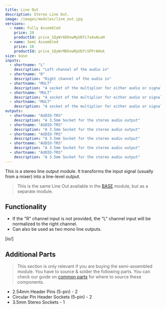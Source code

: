 ```yaml
---
title: Line Out
description: Stereo Line Out.
image: /images/modules/line_out.jpg
versions:
  - name: Fully Assembled
    price: 20
    productId: price_1QyWr6DOvwMyUDfc7a4uALeH
  - name: Semi Assembled
    price: 10
    productId: price_1QyWrMDOvwMyUDfcSPPrAHok
size: base
inputs:
  - shortname: "L"
    description: "Left channel of the audio in"
  - shortname: "R"
    description: "Right channel of the audio in"
  - shortname: "MULT"
    description: "A socket of the multiplier for either audio or signal"
  - shortname: "MULT"
    description: "A socket of the multiplier for either audio or signal"
  - shortname: "MULT"
    description: "A socket of the multiplier for either audio or signal"
outputs:
  - shortname: "AUDIO-TRS"
    description: "A 3.5mm Socket for the stereo audio output"
  - shortname: "AUDIO-TRS"
    description: "A 3.5mm Socket for the stereo audio output"
  - shortname: "AUDIO-TRS"
    description: "A 3.5mm Socket for the stereo audio output"
  - shortname: "AUDIO-TRS"
    description: "A 3.5mm Socket for the stereo audio output"
  - shortname: "AUDIO-TRS"
    description: "A 3.5mm Socket for the stereo audio output"
---
```


This is a stereo line output module. It transforms the input signal (usually from a mixer) into a line-level output.

> This is the same Line Out available in the [BASE](/modules/base) module, but as a separate module.

## Functionality

* If the "R" channel input is not provided, the "L" channel input will be normalized to the right channel.
* Can also be used as two mono line outputs.

[io/]

## Additional Parts

> This section is only relevant if you are buying the semi-assembled module. You have to source & solder the following parts. You can check our guide on [common parts](/docs/technical-details/common-parts) for where to source these components.

* 2.54mm Header Pins (5-pin) - 2
* Circular Pin Header Sockets (5-pin) - 2
* 3.5mm Stereo Sockets - 1
